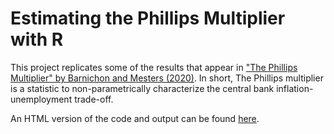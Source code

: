 # Estimating the Phillips Multiplier with R

This project replicates some of the results that appear in ["The Phillips Multiplier" by Barnichon and Mesters (2020)](https://www.sciencedirect.com/science/article/abs/pii/S0304393220300520). In short, The Phillips multiplier is a statistic to non-parametrically characterize the central bank inflation-unemployment trade-off.


An HTML version of the code and output can be found [here](https://raw.githack.com/itamarcaspi/phillips-multiplier/master/phillips-multiplier.html).